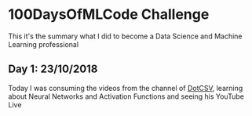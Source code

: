 # 100DaysOfMLCode Challenge

This it's the summary what I did to become a Data Science and Machine Learning professional

## Day 1: 23/10/2018
Today I was consuming the videos from the channel of [DotCSV](https://www.youtube.com/channel/UCy5znSnfMsDwaLlROnZ7Qbg), learning about Neural Networks and Activation Functions and seeing his YouTube Live




